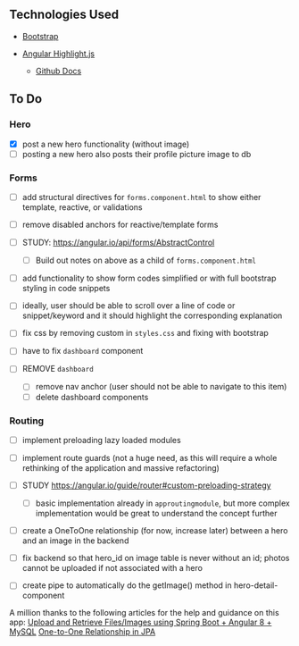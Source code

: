 ## Technologies Used

- [Bootstrap](https://getbootstrap.com/)

- [Angular Highlight.js](https://www.npmjs.com/package/ngx-highlightjs)
    - [Github Docs](https://github.com/highlightjs/highlight.js)

## To Do 

### Hero

- [x] post a new hero functionality (without image)
- [ ] posting a new hero also posts their profile picture image to db

### Forms

- [ ] add structural directives for `forms.component.html` to show either template, reactive, or validations
- [ ] remove disabled anchors for reactive/template forms
- [ ] STUDY: https://angular.io/api/forms/AbstractControl
    - [ ] Build out notes on above as a child of `forms.component.html`
- [ ] add functionality to show form codes simplified or with full bootstrap styling in code snippets  
- [ ] ideally, user should be able to scroll over a line of code or snippet/keyword and it should highlight the corresponding explanation  
- [ ] fix css by removing custom in `styles.css` and fixing with bootstrap

- [ ] have to fix `dashboard` component
- [ ] REMOVE `dashboard` 
    - [ ] remove nav anchor (user should not be able to navigate to this item)
    - [ ] delete dashboard components 

### Routing 
 - [ ] implement preloading lazy loaded modules 
 - [ ] implement route guards (not a huge need, as this will require a whole rethinking of the application and massive refactoring)
 - [ ] STUDY https://angular.io/guide/router#custom-preloading-strategy
    - [ ] basic implementation already in `approutingmodule`, but more complex implementation would be great to understand the concept further



 - [ ] create a OneToOne relationship (for now, increase later) between a hero and an image in the backend
 - [ ] fix backend so that hero_id on image table is never without an id; photos cannot be uploaded if not associated with a hero
 - [ ] create pipe to automatically do the getImage() method in hero-detail-component 



 A million thanks to the following articles for the help and guidance on this app:
 [Upload and Retrieve Files/Images using Spring Boot + Angular 8 + MySQL](https://medium.com/@rameez.s.shaikh/upload-and-retrieve-images-using-spring-boot-angular-8-mysql-18c166f7bc98)
 [One-to-One Relationship in JPA](https://www.baeldung.com/jpa-one-to-one)
